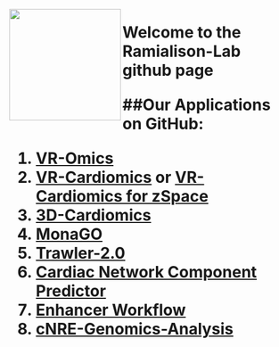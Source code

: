 
<img src="https://user-images.githubusercontent.com/79250095/192206702-40b2f24f-4df8-41b9-9ade-fbc9a5cd66d2.png" width="200" height="200" align="left"> <h1>Welcome to the Ramialison-Lab github page

##Our Applications on GitHub:
  1. [VR-Omics](https://github.com/Ramialison-Lab/VR-Omics)
  2. [VR-Cardiomics](https://github.com/Ramialison-Lab/VR-Cardiomics) or [VR-Cardiomics for zSpace](https://github.com/Ramialison-Lab/VR-CardiomicsZSpace)
  3. [3D-Cardiomics](https://github.com/Ramialison-Lab/3DCardiomics)
  4. [MonaGO](https://github.com/Ramialison-Lab/MonaGo)
  5. [Trawler-2.0](https://github.com/Ramialison-Lab/Trawler-2.0)
  6. [Cardiac Network Component Predictor](https://github.com/Ramialison-Lab/CardiacNetworkComponentPredictor)
  7. [Enhancer Workflow](https://github.com/Ramialison-Lab/EnhancerWorkflow)
  8. [cNRE-Genomics-Analysis](https://github.com/Ramialison-Lab/cNRE-Genomics-Analysis)

